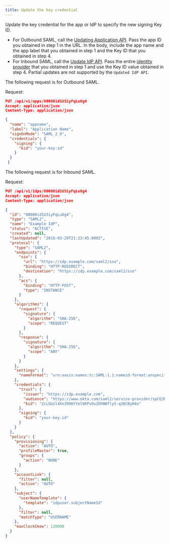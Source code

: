 ```yaml
---
title: Update the key credential
---
```


Update the key credential for the app or IdP to specify the new signing Key ID.

- For Outbound SAML, call the [Updating Application API](/docs/reference/api/apps/#update-application). Pass the app ID you obtained in step 1 in the URL. In the body, include the app name and the app label that you obtained in step 1 and the Key ID that you obtained in step 4.
- For Inbound SAML, call the [Update IdP API](/docs/reference/api/idps/#update-identity-provider). Pass the entire [identity provider](/docs/reference/api/idps/#update-identity-provider) that you obtained in step 1 and use the Key ID value obtained in step 4. Partial updates are not supported by the `Updated IdP API`.

The following request is for Outbound SAML.

Request:

``` json
PUT /api/v1/apps/00000id1U3iyFqLu0g4
Accept: application/json
Content-Type: application/json

{
  "name": "appname",
  "label": "Application Name",
  "signOnMode": "SAML_2_0",
  "credentials": {
    "signing": {
      "kid": "your-key-id"
    }
  }
 }
```

The following request is for Inbound SAML.

Request:

``` json
PUT /api/v1/idps/00000id1U3iyFqLu0g4
Accept: application/json
Content-Type: application/json

{
  "id": "00000id1U3iyFqLu0g4",
  "type": "SAML2",
  "name": "Example IdP",
  "status": "ACTIVE",
  "created": null,
  "lastUpdated": "2016-03-29T21:23:45.000Z",
  "protocol": {
    "type": "SAML2",
    "endpoints": {
      "sso": {
        "url": "https://idp.example.com/saml2/sso",
        "binding": "HTTP-REDIRECT",
        "destination": "https://idp.example.com/saml2/sso"
      },
      "acs": {
        "binding": "HTTP-POST",
        "type": "INSTANCE"
      }
    },
    "algorithms": {
      "request": {
        "signature": {
          "algorithm": "SHA-256",
          "scope": "REQUEST"
        }
      },
      "response": {
        "signature": {
          "algorithm": "SHA-256",
          "scope": "ANY"
        }
      }
    },
    "settings": {
      "nameFormat": "urn:oasis:names:tc:SAML:1.1:nameid-format:unspecified"
    },
    "credentials": {
      "trust": {
        "issuer": "https://idp.example.com",
        "audience": "https://www.okta.com/saml2/service-provider/spCQJRNaaxs7ANqKBO7M",
        "kid": "ZcLGUsl4Xn3996YYel6KPvOxZOhNWfly5-q36CByH4o"
      },
      "signing": {
        "kid": "your-key-id"
      }
    }
  },
  "policy": {
    "provisioning": {
      "action": "AUTO",
      "profileMaster": true,
      "groups": {
        "action": "NONE"
      }
    },
    "accountLink": {
      "filter": null,
      "action": "AUTO"
    },
    "subject": {
      "userNameTemplate": {
        "template": "idpuser.subjectNameId"
      },
      "filter": null,
      "matchType": "USERNAME"
    },
    "maxClockSkew": 120000
  }
}

```

<NextSectionLink/>
